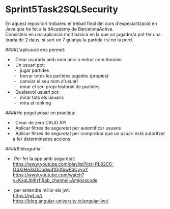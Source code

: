 # Sprint5Task2SQLSecurity

En aquest repositori trobareu el treball final del curs d'especialització en Java que he fet a la ItAcademy de BarcelonaActiva.<br />
Consisteix en una aplicació molt bàsica en la que un jugador/a pot fer una tirada de 2 daus, si surt un 7 guanya la partida i si no la perd.<br />

####L'aplicació ens permet:<br />
- &nbsp; Crear usuraris amb nom únic o entrar com Anonim<br />
- &nbsp; Un usuari pot: <br />
&nbsp;- &nbsp; jugar partides<br />
&nbsp;- &nbsp; borrar totes les partides jugades (propies)<br />
&nbsp;- &nbsp; canviar el seu nom d'usuari<br />
&nbsp;- &nbsp; mirar el seu propi historial de partides<br />
- &nbsp; Qualsevol usuari pot:<br />
&nbsp;- &nbsp; mirar tots els usuaris<br />
&nbsp;- &nbsp; mira el ranking<br />


####He pogut posar en practica:<br />
- &nbsp; Crear de zero CRUD API<br />
- &nbsp; Aplicar filtres de seguretat per autentificar usuaris<br />
- &nbsp; Aplicar filtres de seguretat per comprobar que un usuari està autoritzat a fer determinades accions.<br />

####Bibliografia:<br />

- &nbsp;Per fer la app amb seguretat:<br />https://www.youtube.com/playlist?list=PL82C6-O4XrHe3sDCodw31GjXbwRdCyyuY<br />
https://www.youtube.com/watch?v=KxqlJblhzfI&ab_channel=Amigoscode<br />

- &nbsp;per entendre millor els jwt:<br /> https://jwt.io//<br />
https://blog.angular-university.io/angular-jwt/<br />
